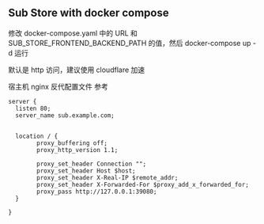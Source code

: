 ## Sub Store with docker compose

修改 docker-compose.yaml 中的 URL 和 SUB_STORE_FRONTEND_BACKEND_PATH 的值，然后 docker-compose up -d 运行

默认是 http 访问，建议使用 cloudflare 加速

宿主机 nginx 反代配置文件 参考

```
server {
  listen 80;
  server_name sub.example.com;


  location / {
        proxy_buffering off;
        proxy_http_version 1.1;

        proxy_set_header Connection "";
        proxy_set_header Host $host;
        proxy_set_header X-Real-IP $remote_addr;
        proxy_set_header X-Forwarded-For $proxy_add_x_forwarded_for;
        proxy_pass http://127.0.0.1:39080;
  }

}
```
